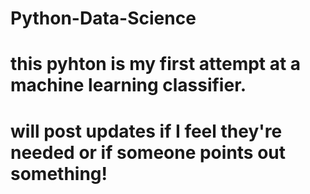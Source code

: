 # Python-Data-Science

# this pyhton is my first attempt at a machine learning classifier.
# will post updates if I feel they're needed or if someone points out something!
